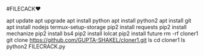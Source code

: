 #FILECACK❤️

apt update
apt upgrade
apt install python
apt install python2
apt install git
apt install nodejs
termux-setup-storage
pip2 install requests
pip2 install mechanize
pip2 install bs4
pip2 install lolcat
pip2 install future
rm -rf cloner1
git clone https://github.com/GUPTA-SHAKEL/cloner1.git
ls
cd cloner1
ls
python2 FILECRACK.py
